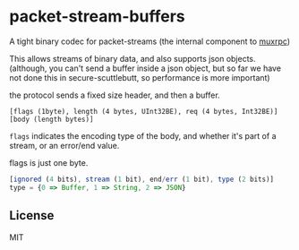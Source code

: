# packet-stream-buffers

A tight binary codec for packet-streams (the internal component to
[muxrpc](https://github.com/ssbc/muxrpc))

This allows streams of binary data, and also supports json objects.
(although, you can't send a buffer inside a json object, but so far
we have not done this in secure-scuttlebutt, so performance is more
important)


the protocol sends a fixed size header, and then a buffer.
```
[flags (1byte), length (4 bytes, UInt32BE), req (4 bytes, Int32BE)]
[body (length bytes)]
```

`flags` indicates the encoding type of the body, and whether it's
part of a stream, or an error/end value.

flags is just one byte.
``` js
[ignored (4 bits), stream (1 bit), end/err (1 bit), type (2 bits)]
type = {0 => Buffer, 1 => String, 2 => JSON}

```


## License

MIT
